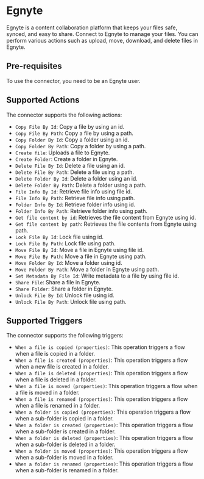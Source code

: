 # Egnyte

Egnyte is a content collaboration platform that keeps your files safe, synced, and easy to share. Connect to Egnyte to manage your files. You can perform various actions such as upload, move, download, and delete files in Egnyte.

## Pre-requisites

To use the connector, you need to be an Egnyte user.

## Supported Actions

The connector supports the following actions:

* `Copy File By Id`: Copy a file by using an id.
* `Copy File By Path`: Copy a file by using a path.
* `Copy Folder By Id`: Copy a folder using an id.
* `Copy Folder By Path`: Copy a folder by using a path.
* `Create file`: Uploads a file to Egnyte.
* `Create Folder`: Create a folder in Egnyte.
* `Delete File By Id`: Delete a file using an id.
* `Delete File By Path`: Delete a file using a path.
* `Delete Folder By Id`: Delete a folder using an id.
* `Delete Folder By Path`: Delete a folder using a path.
* `File Info By Id`: Retrieve file info using file id.
* `File Info By Path`: Retrieve file info using path.
* `Folder Info By Id`: Retrieve folder info using id.
* `Folder Info By Path`: Retrieve folder info using path.
* `Get file content by id`: Retrieves the file content from Egnyte using id.
* `Get file content by path`: Retrieves the file contents from Egnyte using path.
* `Lock File By Id`: Lock file using id.
* `Lock File By Path`: Lock file using path.
* `Move File By Id`: Move a file in Egnyte using file id.
* `Move File By Path`: Move a file in Egnyte using path.
* `Move Folder By Id`: Move a folder using id.
* `Move Folder By Path`: Move a folder in Egnyte using path.
* `Set Metadata By File Id`: Write metadata to a file by using file id.
* `Share File`: Share a file in Egnyte.
* `Share Folder`: Share a folder in Egnyte.
* `Unlock File By Id`: Unlock file using id.
* `Unlock File By Path`: Unlock file using path.

## Supported Triggers

The connector supports the following triggers:

* `When a file is copied (properties)`: This operation triggers a flow when a file is copied in a folder.
* `When a file is created (properties)`: This operation triggers a flow when a new file is created in a folder.
* `When a file is deleted (properties)`: This operation triggers a flow when a file is deleted in a folder.
* `When a file is moved (properties)`: This operation triggers a flow when a file is moved in a folder.
* `When a file is renamed (properties)`: This operation triggers a flow when a file is renamed in a folder.
* `When a folder is copied (properties)`: This operation triggers a flow when a sub-folder is copied in a folder.
* `When a folder is created (properties)`: This operation triggers a flow when a sub-folder is created in a folder.
* `When a folder is deleted (properties)`: This operation triggers a flow when a sub-folder is deleted in a folder.
* `When a folder is moved (properties)`: This operation triggers a flow when a sub-folder is moved in a folder.
* `When a folder is renamed (properties)`: This operation triggers a flow when a sub-folder is renamed in a folder.
